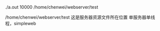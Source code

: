 ./a.out 10000 /home/chenwei/webserver/test

/home/chenwei/webserver/test 这是服务器资源文件所在位置
单服务器单线程，simpleweb
